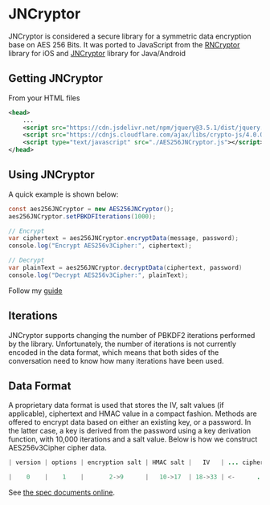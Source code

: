 JNCryptor 
========

JNCryptor is considered a secure library for a symmetric data encryption base on AES 256 Bits. It was ported to JavaScript from the [RNCryptor](https://github.com/RNCryptor/RNCryptor) library for iOS and [JNCryptor](https://github.com/RNCryptor/JNCryptor) library for Java/Android



Getting JNCryptor
-----------------
From your HTML files

```xml
<head>
	...
	<script src="https://cdn.jsdelivr.net/npm/jquery@3.5.1/dist/jquery.min.js" integrity="sha256-9/aliU8dGd2tb6OSsuzixeV4y/faTqgFtohetphbbj0=" crossorigin="anonymous"></script>
	<script src="https://cdnjs.cloudflare.com/ajax/libs/crypto-js/4.0.0/crypto-js.min.js" integrity="sha256-6rXZCnFzbyZ685/fMsqoxxZz/QZwMnmwHg+SsNe+C/w=" crossorigin="anonymous"></script>
	<script type="text/javascript" src="./AES256JNCryptor.js"></script>
</head>
````

Using JNCryptor
----------------

A quick example is shown below:

```java
const aes256JNCryptor = new AES256JNCryptor();
aes256JNCryptor.setPBKDFIterations(1000);

// Encrypt
var ciphertext = aes256JNCryptor.encryptData(message, password);
console.log("Encrypt AES256v3Cipher:", ciphertext);

// Decrypt
var plainText = aes256JNCryptor.decryptData(ciphertext, password)
console.log("Decrypt AES256v3Cipher:", plainText);

```

Follow my [guide](https://github.com/sayseakleng/JNCryptor/blob/master/src/main/resources/aes.html)

Iterations
----------

JNCryptor supports changing the number of PBKDF2 iterations performed by the library. Unfortunately, the number of iterations is not currently encoded in the data format, which means that both sides of the conversation need to know how many iterations have been used.


Data Format
------------

A proprietary data format is used that stores the IV, salt values (if applicable), ciphertext and HMAC value in a compact fashion. Methods are offered to encrypt data based on either an existing key, or a password. In the latter case, a key is derived from the password using a key derivation function, with 10,000 iterations and a salt value. Below is how we construct AES256v3Cipher cipher data.

```java
| version | options | encryption salt | HMAC salt |   IV   | ... ciphertext ... |     HMAC    |

|    0    |    1    |       2->9      |   10->17  | 18->33 | <-      ...     -> | (n-32) -> n |
```

See [the spec documents online](https://github.com/RNCryptor/RNCryptor-Spec/blob/master/RNCryptor-Spec-v3.md).

